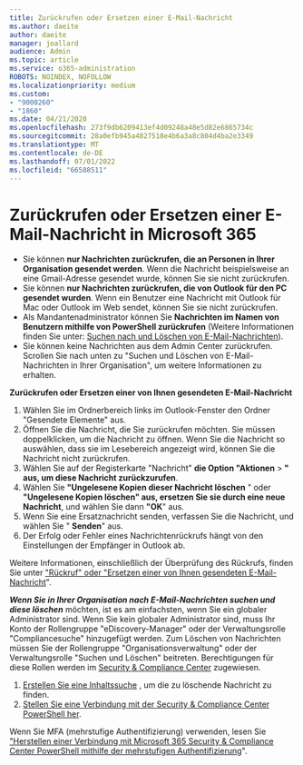 ```yaml
---
title: Zurückrufen oder Ersetzen einer E-Mail-Nachricht
ms.author: daeite
author: daeite
manager: joallard
audience: Admin
ms.topic: article
ms.service: o365-administration
ROBOTS: NOINDEX, NOFOLLOW
ms.localizationpriority: medium
ms.custom:
- "9000260"
- "1860"
ms.date: 04/21/2020
ms.openlocfilehash: 273f9db6209413ef4d09248a48e5d82e6865734c
ms.sourcegitcommit: 28a0efb945a4827518e4b6a3a8c804d4ba2e3349
ms.translationtype: MT
ms.contentlocale: de-DE
ms.lasthandoff: 07/01/2022
ms.locfileid: "66588511"
---
```

# <a name="recall-or-replace-an-email-message-in-microsoft-365"></a>Zurückrufen oder Ersetzen einer E-Mail-Nachricht in Microsoft 365

- Sie können **nur Nachrichten zurückrufen, die an Personen in Ihrer Organisation gesendet werden**. Wenn die Nachricht beispielsweise an eine Gmail-Adresse gesendet wurde, können Sie sie nicht zurückrufen.
- Sie können **nur Nachrichten zurückrufen, die von Outlook für den PC gesendet wurden**. Wenn ein Benutzer eine Nachricht mit Outlook für Mac oder Outlook im Web sendet, können Sie sie nicht zurückrufen.
- Als Mandantenadministrator können Sie **Nachrichten im Namen von Benutzern mithilfe von PowerShell zurückrufen** (Weitere Informationen finden Sie unter: [Suchen nach und Löschen von E-Mail-Nachrichten](https://docs.microsoft.com/microsoft-365/compliance/search-for-and-delete-messages-in-your-organization)).
- Sie können keine Nachrichten aus dem Admin Center zurückrufen. Scrollen Sie nach unten zu "Suchen und Löschen von E-Mail-Nachrichten in Ihrer Organisation", um weitere Informationen zu erhalten.

**Zurückrufen oder Ersetzen einer von Ihnen gesendeten E-Mail-Nachricht**

1. Wählen Sie im Ordnerbereich links im Outlook-Fenster den Ordner "Gesendete Elemente" aus.
2. Öffnen Sie die Nachricht, die Sie zurückrufen möchten. Sie müssen doppelklicken, um die Nachricht zu öffnen. Wenn Sie die Nachricht so auswählen, dass sie im Lesebereich angezeigt wird, können Sie die Nachricht nicht zurückrufen.
3. Wählen Sie auf der Registerkarte "Nachricht" **die Option "Aktionen** > **" aus, um diese Nachricht zurückzurufen**.
4. Wählen Sie **"Ungelesene Kopien dieser Nachricht löschen** " oder **"Ungelesene Kopien löschen" aus, ersetzen Sie sie durch eine neue Nachricht**, und wählen Sie dann **"OK**" aus.
5. Wenn Sie eine Ersatznachricht senden, verfassen Sie die Nachricht, und wählen Sie " **Senden**" aus.
6. Der Erfolg oder Fehler eines Nachrichtenrückrufs hängt von den Einstellungen der Empfänger in Outlook ab.

Weitere Informationen, einschließlich der Überprüfung des Rückrufs, finden Sie unter ["Rückruf" oder "Ersetzen einer von Ihnen gesendeten E-Mail-Nachricht](https://support.microsoft.com/office/recall-or-replace-an-email-message-that-you-sent-35027f88-d655-4554-b4f8-6c0729a723a0)".

***Wenn Sie in Ihrer Organisation nach E-Mail-Nachrichten suchen und diese löschen*** möchten, ist es am einfachsten, wenn Sie ein globaler Administrator sind. Wenn Sie kein globaler Administrator sind, muss Ihr Konto der Rollengruppe "eDiscovery-Manager" oder der Verwaltungsrolle "Compliancesuche" hinzugefügt werden. Zum Löschen von Nachrichten müssen Sie der Rollengruppe "Organisationsverwaltung" oder der Verwaltungsrolle "Suchen und Löschen" beitreten. Berechtigungen für diese Rollen werden im [Security & Compliance Center](https://protection.office.com/) zugewiesen.

1. [Erstellen Sie eine Inhaltssuche](https://docs.microsoft.com/microsoft-365/compliance/content-search) , um die zu löschende Nachricht zu finden.
2. [Stellen Sie eine Verbindung mit der Security & Compliance Center PowerShell her](https://docs.microsoft.com/powershell/exchange/office-365-scc/connect-to-scc-powershell/connect-to-scc-powershell).

Wenn Sie MFA (mehrstufige Authentifizierung) verwenden, lesen Sie ["Herstellen einer Verbindung mit Microsoft 365 Security & Compliance Center PowerShell mithilfe der mehrstufigen Authentifizierung](https://docs.microsoft.com/powershell/exchange/office-365-scc/connect-to-scc-powershell/mfa-connect-to-scc-powershell)".
